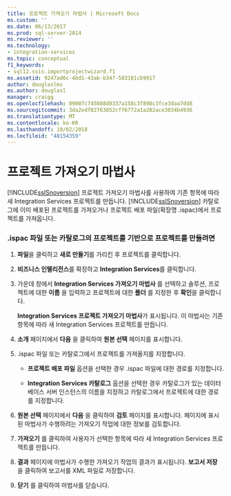 ```yaml
---
title: 프로젝트 가져오기 마법사 | Microsoft Docs
ms.custom: ''
ms.date: 06/13/2017
ms.prod: sql-server-2014
ms.reviewer: ''
ms.technology:
- integration-services
ms.topic: conceptual
f1_keywords:
- sql12.ssis.importprojectwizard.f1
ms.assetid: 9247ad6c-4bd1-43ab-b347-583181cb9917
author: douglaslms
ms.author: douglasl
manager: craigg
ms.openlocfilehash: 09007c745088d8337a158c3f898c3fce3daa7dd8
ms.sourcegitcommit: 3da2edf82763852cff6772a1a282ace3034b4936
ms.translationtype: MT
ms.contentlocale: ko-KR
ms.lasthandoff: 10/02/2018
ms.locfileid: "48154359"
---
```

# <a name="import-project-wizard"></a>프로젝트 가져오기 마법사
  [!INCLUDE[ssISnoversion](../includes/ssisnoversion-md.md)] 프로젝트 가져오기 마법사를 사용하여 기존 항목에 따라 새 Integration Services 프로젝트를 만듭니다. [!INCLUDE[ssISnoversion](../includes/ssisnoversion-md.md)] 카탈로그에 이미 배포된 프로젝트를 가져오거나 프로젝트 배포 파일(확장명 .ispac)에서 프로젝트를 가져옵니다.  
  
### <a name="to-create-a-project-based-on-a-project-in-ispac-file-or-in-catalog"></a>.ispac 파일 또는 카탈로그의 프로젝트를 기반으로 프로젝트를 만들려면  
  
1.  **파일**을 클릭하고 **새로 만들기**를 가리킨 후 프로젝트를 클릭합니다.  
  
2.  **비즈니스 인텔리전스**를 확장하고 **Integration Services**를 클릭합니다.  
  
3.  가운데 창에서 **Integration Services 가져오기 마법사** 를 선택하고 솔루션, 프로젝트에 대한 **이름** 을 입력하고 프로젝트에 대한 **폴더** 를 지정한 후 **확인**을 클릭합니다.  
  
     **Integration Services 프로젝트 가져오기 마법사**가 표시됩니다. 이 마법사는 기존 항목에 따라 새 Integration Services 프로젝트를 만듭니다.  
  
4.  **소개** 페이지에서 **다음** 을 클릭하여 **원본 선택** 페이지를 표시합니다.  
  
5.  .ispac 파일 또는 카탈로그에서 프로젝트를 가져올지를 지정합니다.  
  
    -   **프로젝트 배포 파일** 옵션을 선택한 경우 .ispac 파일에 대한 경로를 지정합니다.  
  
    -   **Integration Services 카탈로그** 옵션을 선택한 경우 카탈로그가 있는 데이터베이스 서버 인스턴스의 이름을 지정하고 카탈로그에서 프로젝트에 대한 경로를 지정합니다.  
  
6.  **원본 선택** 페이지에서 **다음** 을 클릭하여 **검토** 페이지를 표시합니다. 페이지에 표시된 마법사가 수행하려는 가져오기 작업에 대한 정보를 검토합니다.  
  
7.  **가져오기** 를 클릭하여 사용자가 선택한 항목에 따라 새 Integration Services 프로젝트를 만듭니다.  
  
8.  **결과** 페이지에 마법사가 수행한 가져오기 작업의 결과가 표시됩니다. **보고서 저장** 을 클릭하여 보고서를 XML 파일로 저장합니다.  
  
9. **닫기** 를 클릭하여 마법사를 닫습니다.  
  
  
